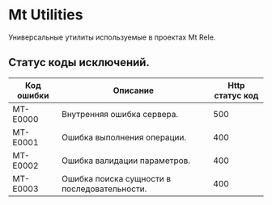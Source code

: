 # Mt Utilities

Универсальные утилиты используемые в проектах Mt Rele.

## Статус коды исключений.

| Код ошибки | Описание                                     | Http статус код |
|------------|----------------------------------------------|-----------------|
| MT-E0000   | Внутренняя ошибка сервера.                   | 500             |
| MT-E0001   | Ошибка выполнения операции.                  | 400             |
| MT-E0002   | Ошибка валидации параметров.                 | 400             |
| MT-E0003   | Ошибка поиска сущности в последовательности. | 400             |
